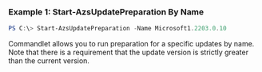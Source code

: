 ### Example 1: Start-AzsUpdatePreparation By Name
```powershell
PS C:\> Start-AzsUpdatePreparation -Name Microsoft1.2203.0.10

```

Commandlet allows you to run preparation for a specific updates by name.
Note that there is a requirement that the update version is strictly greater than the current version.


